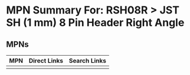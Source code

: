 



# MPN Summary For: RSH08R > JST SH (1 mm) 8 Pin Header Right Angle

## MPNs
  

|MPN|Direct Links|Search Links|
| :--- | :--- | :--- |
||||
